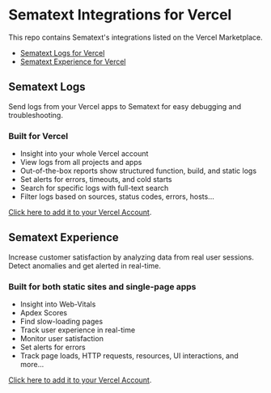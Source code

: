 # Sematext Integrations for Vercel

This repo contains Sematext's integrations listed on the Vercel Marketplace.

- [Sematext Logs for Vercel](https://sematext.com/docs/integration/vercel-logs-integration/)
- [Sematext Experience for Vercel](https://sematext.com/docs/experience/integrations/#vercel)

## Sematext Logs

Send logs from your Vercel apps to Sematext for easy debugging and troubleshooting.

### Built for Vercel

- Insight into your whole Vercel account
- View logs from all projects and apps
- Out-of-the-box reports show structured function, build, and static logs
- Set alerts for errors, timeouts, and cold starts
- Search for specific logs with full-text search
- Filter logs based on sources, status codes, errors, hosts...

[Click here to add it to your Vercel Account](https://vercel.com/integrations/sematext-log-drain).

## Sematext Experience

Increase customer satisfaction by analyzing data from real user sessions. Detect anomalies and get alerted in real-time.

### Built for both static sites and single-page apps

- Insight into Web-Vitals
- Apdex Scores
- Find slow-loading pages
- Track user experience in real-time
- Monitor user satisfaction
- Set alerts for errors
- Track page loads, HTTP requests, resources, UI interactions, and more...

[Click here to add it to your Vercel Account](https://vercel.com/integrations/sematext-experience).
